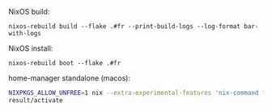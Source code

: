 NixOS build:

```
nixos-rebuild build --flake .#fr --print-build-logs --log-format bar-with-logs
```

NixOS install:

```
nixos-rebuild boot --flake .#fr
```

home-manager standalone (macos):

```sh
NIXPKGS_ALLOW_UNFREE=1 nix --extra-experimental-features 'nix-command flakes' build --impure '.#homeConfigurations.me.activationPackage'
result/activate
```
